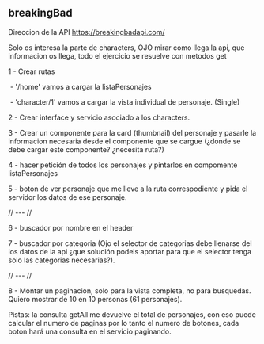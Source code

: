 ## breakingBad

 Direccion de la API https://breakingbadapi.com/

Solo os interesa la parte de characters, OJO mirar como llega la api, que informacion os llega, todo el ejercicio se resuelve con metodos get

1 - Crear rutas

​           \- '/home' vamos a cargar la listaPersonajes

​           \-  'character/1' vamos a cargar la vista individual de personaje. (Single)

 2 - Crear interface y servicio asociado a los characters.

 3 - Crear un componente para la card (thumbnail) del personaje y pasarle la informacion necesaria desde el componente que se cargue (¿donde se debe cargar este componente? ¿necesita ruta?)

 4 - hacer petición de todos los personajes y pintarlos en compomente listaPersonajes

 5 - boton de ver personaje que me lleve a la ruta correspodiente y pida el servidor los datos de ese personaje.

 // --- //

6 - buscador por nombre en el header

7 - buscador por categoria (Ojo el selector de categorias debe llenarse del los datos de la api ¿que solución podeis aportar para que el selector tenga solo las categorias necesarias?).

// --- //

8 - Montar un paginacion, solo para la vista completa, no para busquedas. Quiero mostrar de 10 en 10 personas (61 personajes).

 Pistas: la consulta getAll me devuelve el total de personajes, con eso puede calcular el numero de paginas por lo tanto el numero de botones, cada boton hará una consulta en el servicio paginando.
